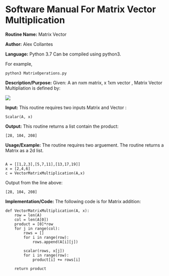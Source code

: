 # Software Manual For Matrix Vector Multiplication

**Routine Name:** Matrix Vector
 
**Author:** Alex Collantes
 
**Language:** Python 3.7 Can be compiled using python3.

For example,

`python3 MatrixOperations.py`

**Description/Purpose:** Given: A an nxm matrix, x 1xm vector , Matrix Vector Multipliation is defined by: 

![](https://wikimedia.org/api/rest_v1/media/math/render/svg/c9ee72cd113492a27f6f6f9279f2a93f2bf31c97)

**Input:** This routine requires two inputs Matrix and Vector :

`Scalar(A, x)`

**Output:** This routine returns a list contain the product:
```
[28, 104, 208]
```

**Usage/Example:** The routine requires two arguement. The routine returns a Matrix as a 2d list.
```python3

A = [[1,2,3],[5,7,11],[13,17,19]]
x = [2,4,6]
c = VectorMatrixMultiplication(A,x)
 ```
Output from the line above:

`[28, 104, 208]
`

**Implementation/Code:** The following code is for Matrix addition:

```python3 
def VectorMatrixMultiplication(A, x):
    row = len(A)
    col = len(A[0])
    product = [0]*row
    for j in range(col):
        rows = []
        for i in range(row):
            rows.append(A[i][j])
        
        scalar(rows, x[j])
        for i in range(row):
            product[i] += rows[i]
        
    return product
```
